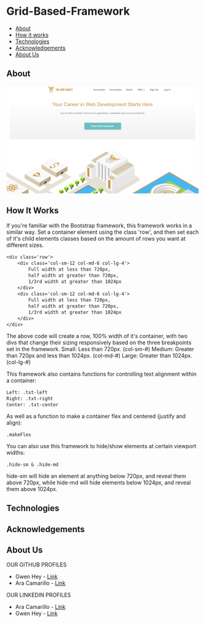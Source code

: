 # Grid-Based-Framework

* [About](#about)
* [How it works](#how-it-works)
* [Technologies](#technologies)
* [Acknowledgements](#acknowledgements)
* [About Us](#about-us)

## About

![screenshot image](./images/screenshot.PNG)

## How It Works

If you're familiar with the Bootstrap framework, this framework works in a similar way. Set a container element using the class 'row', and then set each of it's child elements classes based on the amount of rows you want at different sizes.

```
<div class='row'>
    <div class='col-sm-12 col-md-6 col-lg-4'>
        Full width at less than 720px,
        half width at greater than 720px,
        1/3rd width at greater than 1024px
    </div>
    <div class='col-sm-12 col-md-6 col-lg-4'>
        Full width at less than 720px,
        half width at greater than 720px,
        1/3rd width at greater than 1024px
    </div>
</div>
```

The above code will create a row, 100% width of it's container, with two divs that change their sizing responsively based on the three breakpoints set in the framework.
Small: Less than 720px. (col-sm-#)
Medium: Greater than 720px and less than 1024px. (col-md-#)
Large: Greater than 1024px. (col-lg-#)

This framework also contains functions for controlling text alignment within a container:

```
Left: .txt-left
Right: .txt-right
Center: .txt-center
```

As well as a function to make a container flex and centered (justify and align):

```
.makeFlex
```

You can also use this framework to hide/show elements at certain viewport widths:

```
.hide-sm & .hide-md
```

hide-sm will hide an element at anything below 720px, and reveal them above 720px, while hide-md will hide elements below 1024px, and reveal them above 1024px.

## Technologies


## Acknowledgements 


## About Us

OUR GITHUB PROFILES
* Gwen Hey - [Link](https://github.com/HeyItsGwen)
* Ara Camarillo - [Link](https://github.com/aracelicaes)

OUR LINKEDIN PROFILES
* Ara Camarillo - [Link](https://www.linkedin.com/in/ara-camarillo-7297799b/
)
* Gwen Hey - [Link](https://www.linkedin.com/in/gwen-hey-642109191/)
